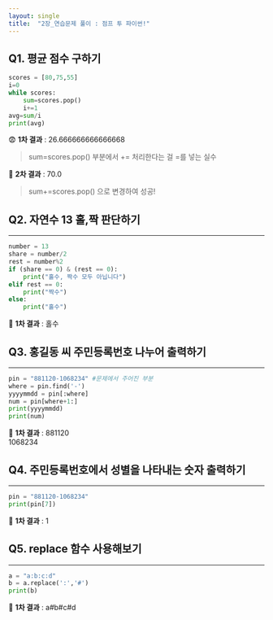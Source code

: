 ```yaml
---
layout: single
title:  "2장_연습문제 풀이 : 점프 투 파이썬!"
---
```


## Q1. 평균 점수 구하기

```python
scores = [80,75,55]
i=0
while scores:
    sum=scores.pop()
    i+=1
avg=sum/i
print(avg)
```

😨 **1차 결과** : 26.666666666666668
> sum=scores.pop() 부분에서 += 처리한다는 걸 =를 넣는 실수

🤩 **2차 결과** : 70.0
> sum+=scores.pop() 으로 변경하여 성공! 


## Q2. 자연수 13 홀,짝 판단하기
-----
```python
number = 13
share = number/2
rest = number%2
if (share == 0) & (rest == 0):
    print("홀수, 짝수 모두 아닙니다")
elif rest == 0:
    print("짝수")
else:
    print("홀수")
```

🤩 **1차 결과** : 홀수

## Q3. 홍길동 씨 주민등록번호 나누어 출력하기
-----
```python
pin = "881120-1068234" #문제에서 주어진 부분
where = pin.find('-')
yyyymmdd = pin[:where]
num = pin[where+1:]
print(yyyymmdd)
print(num)
```

🤩 **1차 결과** : 881120     
1068234 

## Q4. 주민등록번호에서 성별을 나타내는 숫자 출력하기
-----
```python
pin = "881120-1068234" 
print(pin[7])
```

🤩 **1차 결과** : 1

## Q5. replace 함수 사용해보기
-----
```python
a = "a:b:c:d"
b = a.replace(':','#')
print(b)
```

🤩 **1차 결과** : a#b#c#d
